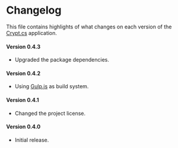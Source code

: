 # Changelog
This file contains highlights of what changes on each version of the [Crypt.cs](https://bitbucket.org/cedx/crypt.cs) application.

#### Version 0.4.3
- Upgraded the package dependencies.

#### Version 0.4.2
- Using [Gulp.js](http://gulpjs.com) as build system.

#### Version 0.4.1
- Changed the project license.

#### Version 0.4.0
- Initial release.
